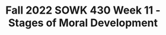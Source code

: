 ---
layout: single_embed_slide
title: "Fall 2022 SOWK 430 Week 11 - Stages of Moral Development"
presentation_id: tmFKbr
canonical_url: /presentations/tmFKbr/
slides:
  - slide_name: ../deck-9114-large-0.jpeg
    slide_thumbnail: ../deck-9114-thumb-0.jpeg
    slide_text: >
      <p>Stages of Moral Development Fall 2022 SOWK 430 Week 11
      Jacob Campbell, LICSW at Heritage University</p>
      
  - slide_name: ../deck-9114-large-1.jpeg
    slide_thumbnail: ../deck-9114-thumb-1.jpeg
    slide_text: >
      <p>Stage of Moral Development (Kohlberg, 1971) Stage 6
      Universal ethical-principle orientation
      Post-Conventional, Autonomous, or
      Stage 5
      Stage 4
      Stage 3
      Stage 2
      Stage 1
      Social-contract legalistic orientation
      “Law and order” orientation
      Interpersonal concordance or “good boy - nice girl” orientation
      Instrumental relativist orientation
      Punishment and obedience orientation
      Principled Level
      Conventional Level
      Prevconvential Level</p>
      
  - slide_name: ../deck-9114-large-2.jpeg
    slide_thumbnail: ../deck-9114-thumb-2.jpeg
    slide_text: >
      <p>Stage of Moral Development (Kohlberg, 1971) Post-Conventional,
      Stage 6
      Autonomous, or Principled Level
      Conventional Level
      Prevconvential Level
      Stage 5
      Stage 4
      Stage 3
      Stage 2
      Stage 1
      Universal ethicalprinciple orientation Social-contract legalistic orientation “Law and order” orientation Interpersonal concordance or “good boy - nice girl” orientation Instrumental relativist orientation Punishment and obedience orientation</p>
      
  - slide_name: ../deck-9114-large-3.jpeg
    slide_thumbnail: ../deck-9114-thumb-3.jpeg
    slide_text: >
      <p>Stage of Moral Development (Kohlberg, 1971, p. 87) Post-Conventional,
      Stage 6
      Autonomous, or Principled Level
      Conventional Level
      Prevconvential Level
      Stage 5
      Stage 4
      Stage 3
      Stage 2
      Universal ethicalprinciple orientation
      Stage 1
      Punishment and obedience orientation
      Social-contract legalistic orientation “Law and order” orientation Interpersonal concordance or “good boy - nice girl” orientation Instrumental relativist orientation
      The physical consequences of action determine its goodness or badness regardless of the human meaning or value of these consequences. Avoidance of punishment and unquestioning deference to power are valued in their own right.</p>
      
  - slide_name: ../deck-9114-large-4.jpeg
    slide_thumbnail: ../deck-9114-thumb-4.jpeg
    slide_text: >
      <p>Stage of Moral Development (Kohlberg, 1971, p. 87) Post-Conventional,
      Stage 6
      Autonomous, or Principled Level
      Conventional Level
      Stage 5
      Stage 4
      Stage 3
      Universal ethicalprinciple orientation Social-contract legalistic orientation “Law and order” orientation Interpersonal concordance or “good boy - nice girl” orientation
      Prevconvential Level
      fi
      Stage 1
      Punishment and obedience orientation
      Stage 2
      Instrumental relativist orientation
      Right action consists of that which instrumentally satis es one’s own needs and occasionally the needs of others. Human relations are viewed in terms similar to those of the market place. Elements of fairness, of reciprocity, and equal sharing are present, but they are always interpreted in a physical pragmatic way. Reciprocity is a matter of “you scratch my back and I’ll scratch yours,” not of loyalty, gratitude, or justice.</p>
      
  - slide_name: ../deck-9114-large-5.jpeg
    slide_thumbnail: ../deck-9114-thumb-5.jpeg
    slide_text: >
      <p>Stage of Moral Development (Kohlberg, 1971, p. 87) Post-Conventional,
      Stage 6
      Autonomous, or Principled Level
      Conventional
      Stage 5
      Stage 4
      Universal ethicalprinciple orientation
      Prevconvential
      fi
      Level
      Stage 1
      “good boy - nice girl” orientation
      Social-contract legalistic orientation “Law and order” orientation
      Level
      Stage 2
      Stage 3
      Interpersonal concordance or
      Instrumental relativist orientation Punishment and obedience orientation
      Good behaviour is that which pleases or helps others and is approved by them. There is much conformity to stereotypical images of what is majority or “natural” behaviour. Behaviour is frequently judged by intention: “he means well” becomes important for the rst time. One earns approval by being “nice.”</p>
      
  - slide_name: ../deck-9114-large-6.jpeg
    slide_thumbnail: ../deck-9114-thumb-6.jpeg
    slide_text: >
      <p>fi
      Stage of Moral Development (Kohlberg, 1971, p. 87) Post-Conventional,
      Stage 6
      Autonomous, or Principled Level
      Stage 5
      Universal ethicalprinciple orientation
      Prevconvential Level
      Stage 3
      Stage 2
      Stage 1
      orientation
      Social-contract legalistic orientation
      Conventional Level
      Stage 4
      “Law and order”
      Interpersonal concordance or “good boy - nice girl” orientation Instrumental relativist orientation Punishment and obedience orientation
      There is orientation toward authority, xed rules, and the maintenance of the social order. Right behaviour consists of doing one’s duty, showing respect for authority, and maintaining the given social order for its own sake.</p>
      
  - slide_name: ../deck-9114-large-7.jpeg
    slide_thumbnail: ../deck-9114-thumb-7.jpeg
    slide_text: >
      <p>Stage of Moral Development (Kohlberg, 1971, pp. 87-88) Post-Conventional,
      Stage 6
      Autonomous, or
      Universal ethicalprinciple orientation
      Principled Level
      Conventional Level
      Prevconvential
      fi
      Level
      Stage 4
      Stage 3
      Stage 2
      Stage 1
      “Law and order” orientation Interpersonal concordance or “good boy - nice girl” orientation Instrumental relativist orientation Punishment and obedience orientation
      Stage 5
      Social-contract legalistic orientation
      Generally, this stage has utilitarian overtones. Right action tends to be de ned in terms of general individual rights and in terms of standards that have been critically examined and agreed upon by the whole society. There is a clear awareness of the relativism of personal values and opinions and a corresponding emphasis on procedural rules for reaching consensus.</p>
      
  - slide_name: ../deck-9114-large-8.jpeg
    slide_thumbnail: ../deck-9114-thumb-8.jpeg
    slide_text: >
      <p>Stage of Moral Development (Kohlberg, 1971, p. 88) Stage 6
      Post-Conventional, Autonomous, or Principled Level
      Conventional Level
      Prevconvential
      fi
      Level
      Stage 5
      Stage 4
      Stage 3
      Stage 2
      Stage 1
      Social-contract legalistic orientation “Law and order” orientation Interpersonal concordance or “good boy - nice girl” orientation Instrumental relativist orientation Punishment and obedience orientation
      Universal ethicalprinciple orientation
      Right is de ned by the decision of conscience in accord with self-chosen ethical principles appealing to logical comprehensiveness, universality, and consistency. These principles are abstract and ethical (the Golden Rule, the categorical imperative); they are not concrete moral rules like the Ten Commandments. At heart, these are universal principles of justice, of the reciprocity and equality of human rights and of respect for the dignity of human beings as individual persons.</p>
      
  - slide_name: ../deck-9114-large-9.jpeg
    slide_thumbnail: ../deck-9114-thumb-9.jpeg
    slide_text: >
      <p>Stage of Moral Development (Kohlberg, 1971) Post-Conventional,
      Stage 6
      Autonomous, or Principled Level
      Conventional Level
      Prevconvential Level
      Stage 5
      Stage 4
      Stage 3
      Stage 2
      Stage 1
      Universal ethicalprinciple orientation Social-contract legalistic orientation “Law and order” orientation Interpersonal concordance or “good boy - nice girl” orientation Instrumental relativist orientation Punishment and obedience orientation</p>
      
  - slide_name: ../deck-9114-large-10.jpeg
    slide_thumbnail: ../deck-9114-thumb-10.jpeg
    slide_text: >
      <p>A-04: Ethical Decision-Making Case Study Group Chat Group Assignments
      • Group 1 (Tar, Hselhsel, Jhow, Maria) • Group 2 (Diana, Amanda, Daniela, Kayla) • Group 3 (Ale, Amber, Kareli, Monique) • Group 4 (Yatzire, Aylin, Jessica) • Group 5 (Elizabeth, Amairani, Dianne) • Group 6 (MT, Isai, Antonio)</p>
      
  - slide_name: ../deck-9114-large-11.jpeg
    slide_thumbnail: ../deck-9114-thumb-11.jpeg
    slide_text: >
      <p>Reading The Function of Ethics and The Problem of Pseudo-Ethics (pp. 1-18)</p>
      
  - slide_name: ../deck-9114-large-12.jpeg
    slide_thumbnail: ../deck-9114-thumb-12.jpeg
    slide_text: >
      <p>Case Studies Essential Steps for Ethical Problem-Solving
      • Whistle Blowing • Bartering for Services • Managing Client Fraud</p>
      
  - slide_name: ../deck-9114-large-13.jpeg
    slide_thumbnail: ../deck-9114-thumb-13.jpeg
    slide_text: >
      <p>Reference Kohlberg, L. (1971). Chapter 1 - Stages of moral development as a basis for moral education. In C. Beck, B. Crittenden, &amp; E. Sullivan (Eds.), Moral education: Interdisciplinary approaches (pp. 23-92). University of Toronto Press. Paul, R., &amp; Elder, L. (2006). The thinker’s guide to understanding the foundations of ethical reasoning: Based on critical thinking concepts &amp; tools (2nd ed.). Foundation for Critical Thinking.</p>
      
---